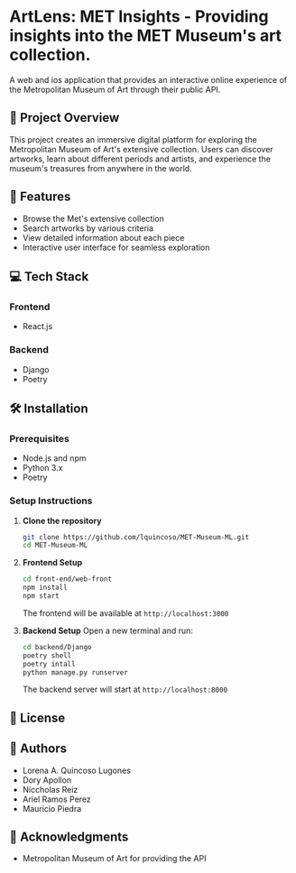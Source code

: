 # ArtLens: MET Insights - Providing insights into the MET Museum's art collection.

A web and ios application that provides an interactive online experience of the Metropolitan Museum of Art through their public API.

## 🎨 Project Overview

This project creates an immersive digital platform for exploring the Metropolitan Museum of Art's extensive collection. Users can discover artworks, learn about different periods and artists, and experience the museum's treasures from anywhere in the world.

## 🚀 Features

- Browse the Met's extensive collection
- Search artworks by various criteria
- View detailed information about each piece
- Interactive user interface for seamless exploration

## 💻 Tech Stack

### Frontend

- React.js

### Backend

- Django
- Poetry

## 🛠️ Installation

### Prerequisites

- Node.js and npm
- Python 3.x
- Poetry

### Setup Instructions

1. **Clone the repository**

   ```bash
   git clone https://github.com/lquincoso/MET-Museum-ML.git
   cd MET-Museum-ML
   ```

2. **Frontend Setup**

   ```bash
   cd front-end/web-front
   npm install
   npm start
   ```

   The frontend will be available at `http://localhost:3000`

3. **Backend Setup**
   Open a new terminal and run:
   ```bash
   cd backend/Django
   poetry shell
   poetry intall
   python manage.py runserver
   ```
   The backend server will start at `http://localhost:8000`

## 📄 License

## 👥 Authors

- Lorena A. Quincoso Lugones
- Dory Apollon
- Niccholas Reiz
- Ariel Ramos Perez
- Mauricio Piedra

## 🙏 Acknowledgments

- Metropolitan Museum of Art for providing the API
